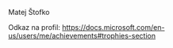 Matej Štofko


Odkaz na profil:
https://docs.microsoft.com/en-us/users/me/achievements#trophies-section
